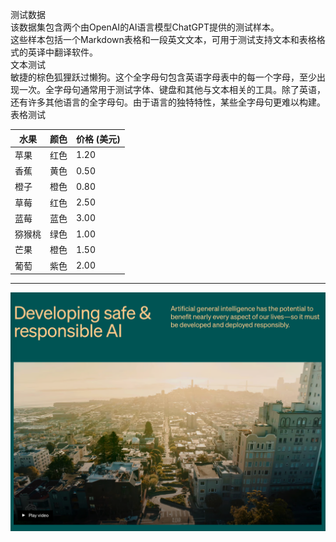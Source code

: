 测试数据  
该数据集包含两个由OpenAI的AI语言模型ChatGPT提供的测试样本。  
这些样本包括一个Markdown表格和一段英文文本，可用于测试支持文本和表格格式的英译中翻译软件。  
文本测试  
敏捷的棕色狐狸跃过懒狗。这个全字母句包含英语字母表中的每一个字母，至少出现一次。全字母句通常用于测试字体、键盘和其他与文本相关的工具。除了英语，还有许多其他语言的全字母句。由于语言的独特特性，某些全字母句更难以构建。  
表格测试

| 水果 |  颜色 |  价格 (美元) |
| --- | --- | --- |
| 苹果 |  红色 |  1.20 |
| 香蕉 |  黄色 |  0.50 |
| 橙子 |  橙色 |  0.80 |
| 草莓 |  红色 |  2.50 |
| 蓝莓 |  蓝色 |  3.00 |
| 猕猴桃 |  绿色 |  1.00 |
| 芒果 |  橙色 |  1.50 |
| 葡萄 |  紫色 |  2.00 |


 -----

![Image](..\images_20250529_184904\image_page1_0.png)

